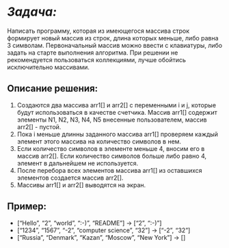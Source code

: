 # *Задача:* 
Написать программу, которая из имеющегося массива строк формирует новый массив из строк, длина которых меньше, либо равна 3 символам. Первоначальный массив можно ввести с клавиатуры, либо задать на старте выполнения алгоритма. При решении не рекомендуется пользоваться коллекциями, лучше обойтись исключительно массивами.

## **Описание решения:**
1. Создаются два массива arr1[] и arr2[] с переменными i и j, которые будут использоваться в качестве счетчика. Массив arr1[] содержит элементы N1, N2, N3, N4, N5 внесенные пользователем, массив arr2[] - пустой.
2. Пока i меньше длинны заданного массива arr1[] проверяем каждый элемент этого массива на количество символов в нем.
3. Если количество символов в элементе меньше 4, вносим его в массив arr2[]. Если количество символов больше либо равно 4, элемент в дальнейшем не используется.
4. После перебора всех элементов массива arr1[] из оставшихся элементов создается массив arr2[].
5. Массивы arr1[] и arr2[] выводятся на экран.

## **Пример:**
* [“Hello”, “2”, “world”, “:-)”, “README”] → [“2”, “:-)”]
* [“1234”, “1567”, “-2”, “computer science”, “32”] → [“-2”, “32”]
* [“Russia”, “Denmark”, “Kazan”, “Moscow”, “New York”] → []